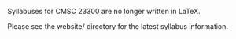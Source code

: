Syllabuses for CMSC 23300 are no longer written in LaTeX.

Please see the website/ directory for the latest syllabus information.